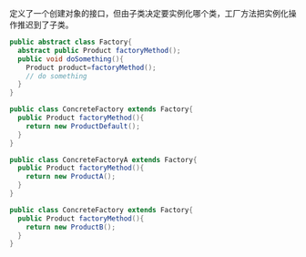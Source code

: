定义了一个创建对象的接口，但由子类决定要实例化哪个类，工厂方法把实例化操作推迟到了子类。

```java
public abstract class Factory{
  abstract public Product factoryMethod();
  public void doSomething(){
    Product product=factoryMethod();
    // do something
  }
}
```

```java
public class ConcreteFactory extends Factory{
  public Product factoryMethod(){
    return new ProductDefault();
  }
}
```



```java
public class ConcreteFactoryA extends Factory{
  public Product factoryMethod(){
    return new ProductA();
  }
}
```

```java
public class ConcreteFactory extends Factory{
  public Product factoryMethod(){
    return new ProductB();
  }
}
```

